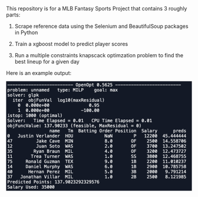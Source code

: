 This repository is for a MLB Fantasy Sports Project that contains 3 roughly parts:

1. Scrape reference data using the Selenium and BeautifulSoup packages in Python

2. Train a xgboost model to predict player scores

3. Run a multiple constraints knapscack optimzation problem to find the best lineup for a given day

Here is an example output:

![alt text](https://github.com/kweithers/MLBFanDuel/blob/master/Output.png)


